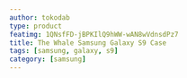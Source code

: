 ```yaml
---
author: tokodab
type: product
featimg: 1QNsfFD-jBPKIlQ9hWW-wAN8wVdnsdPz7
title: The Whale Samsung Galaxy S9 Case
tags: [samsung, galaxy, s9]
category: [samsung]
---
```

